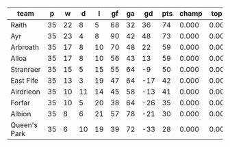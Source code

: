 |     team     | p  | w  | d  | l  | gf | ga | gd  | pts | champ | top2  | top3  | top4  |  5-7  | bot4  | bot3  | bot2  |
|--------------|----|----|----|----|----|----|-----|-----|-------|-------|-------|-------|-------|-------|-------|-------|
| Raith        | 35 | 22 |  8 |  5 | 68 | 32 |  36 |  74 | 0.000 | 0.000 | 0.000 | 0.000 | 0.000 | 0.000 | 0.000 | 0.000|
| Ayr          | 35 | 23 |  4 |  8 | 90 | 42 |  48 |  73 | 0.000 | 0.000 | 0.000 | 0.000 | 0.000 | 0.000 | 0.000 | 0.000|
| Arbroath     | 35 | 17 |  8 | 10 | 70 | 48 |  22 |  59 | 0.000 | 0.000 | 0.000 | 0.000 | 0.000 | 0.000 | 0.000 | 0.000|
| Alloa        | 35 | 17 |  8 | 10 | 56 | 43 |  13 |  59 | 0.000 | 0.000 | 0.000 | 0.000 | 0.000 | 0.000 | 0.000 | 0.000|
| Stranraer    | 35 | 15 |  5 | 15 | 55 | 64 |  -9 |  50 | 0.000 | 0.000 | 0.000 | 0.000 | 0.000 | 0.000 | 0.000 | 0.000|
| East Fife    | 35 | 13 |  3 | 19 | 47 | 64 | -17 |  42 | 0.000 | 0.000 | 0.000 | 0.000 | 0.000 | 0.000 | 0.000 | 0.000|
| Airdrieon    | 35 | 10 | 11 | 14 | 45 | 58 | -13 |  41 | 0.000 | 0.000 | 0.000 | 0.000 | 0.000 | 0.000 | 0.000 | 0.000|
| Forfar       | 35 | 10 |  5 | 20 | 38 | 64 | -26 |  35 | 0.000 | 0.000 | 0.000 | 0.000 | 0.000 | 0.000 | 0.000 | 0.000|
| Albion       | 35 |  8 |  6 | 21 | 57 | 78 | -21 |  30 | 0.000 | 0.000 | 0.000 | 0.000 | 0.000 | 0.000 | 0.000 | 0.000|
| Queen's Park | 35 |  6 | 10 | 19 | 39 | 72 | -33 |  28 | 0.000 | 0.000 | 0.000 | 0.000 | 0.000 | 0.000 | 0.000 | 0.000|
